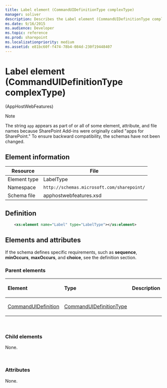 ```yaml
---
title: Label element (CommandUIDefinitionType complexType)
manager: soliver
description: Describes the Label element (CommandUIDefinitionType complexType) and provides the element information, a definition, and elements and attributes in SharePoint.
ms.date: 9/16/2015
ms.audience: Developer
ms.topic: reference
ms.prod: sharepoint
ms.localizationpriority: medium
ms.assetid: e81bc60f-f474-78b4-084d-230f19448407
---
```


# Label element (CommandUIDefinitionType complexType) 

(AppHostWebFeatures)

> [!NOTE] 
> The string `app` appears as part of or all of some element, attribute, and file names because SharePoint Add-ins were originally called "apps for SharePoint." To ensure backward compatibility, the schemas have not been changed. 

## Element information

| Resource | File  |
|---|---|
| Element type  | LabelType |
| Namespace  | `http://schemas.microsoft.com/sharepoint/` |
| Schema file  | apphostwebfeatures.xsd |

## Definition

```XML
    <xs:element name="Label" type="LabelType"></xs:element>
```

## Elements and attributes

If the schema defines specific requirements, such as **sequence**, **minOccurs**, **maxOccurs**, and **choice**, see the definition section.


### Parent elements

<table>
<colgroup>
<col width="33%" />
<col width="33%" />
<col width="33%" />
</colgroup>
<thead>
<tr class="header">
<th align="left"><p>Element</p></th>
<th align="left"><p>Type</p></th>
<th align="left"><p>Description</p></th>
</tr>
</thead>
<tbody>
<tr class="odd">
<td align="left"><p><a href="commanduidefinition-element-commanduidefinitionstype-complextypeapphostwebfeatur.md">CommandUIDefinition</a></p></td>
<td align="left"><p><a href="commanduidefinitiontype-complextype-apphostwebfeatures.md">CommandUIDefinitionType</a></p></td>
<td align="left"><p></p></td>
</tr>
</tbody>
</table>

<br/> 

### Child elements

None.

<br/> 

### Attributes

None.

<br/> 

<br/> 








